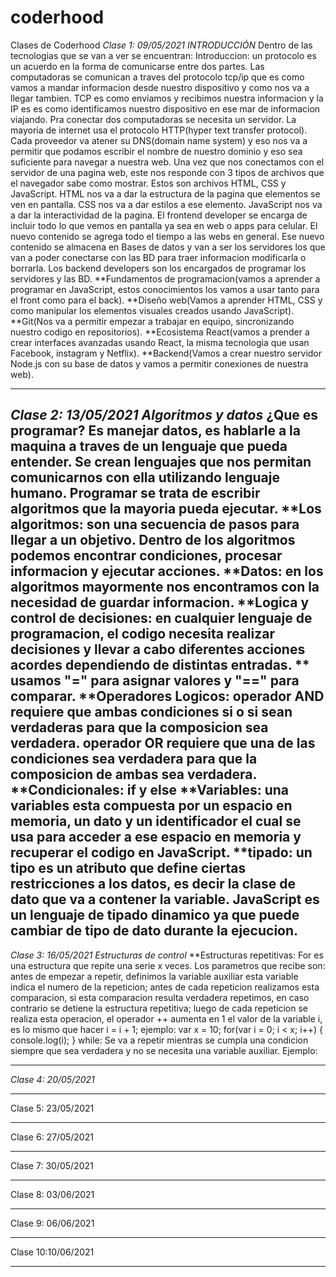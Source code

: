 # coderhood
Clases de Coderhood
*Clase 1: 09/05/2021 INTRODUCCIÓN*
Dentro de las tecnologias que se van a ver se encuentran:
Introduccion:
un protocolo es un acuerdo en la forma de comunicarse entre dos partes. Las computadoras se comunican a traves del protocolo tcp/ip que es como vamos a mandar informacion desde nuestro dispositivo y como nos va a llegar tambien. TCP es como enviamos y recibimos nuestra informacion y la IP es es como identificamos nuestro dispositivo en ese mar de informacion viajando. Pra conectar dos computadoras se necesita un servidor. La mayoria de internet usa el protocolo HTTP(hyper text transfer protocol). Cada proveedor va atener su DNS(domain name system) y eso nos va a permitir que podamos escribir el nombre de nuestro dominio y eso sea suficiente para navegar a nuestra web. Una vez que nos conectamos con el servidor de una pagina web, este nos responde con 3 tipos de archivos que el navegador sabe como mostrar. Estos son archivos HTML, CSS y JavaScript. HTML nos va a dar la estructura de la pagina que elementos se ven en pantalla. CSS nos va a dar estilos a ese elemento. JavaScript nos va a dar la interactividad de la pagina. El frontend developer se encarga de incluir todo lo que vemos en pantalla ya sea en web o apps para celular. El nuevo contenido se agrega todo el tiempo a las webs en general. Ese nuevo contenido se almacena en Bases de datos y van a ser los servidores los que van a poder conectarse con las BD para traer informacion modificarla o borrarla. Los backend developers son los encargados de programar los servidores y las BD. 
**Fundamentos de programacion(vamos a aprender a programar en JavaScript, estos conocimientos los vamos a usar tanto para el front como para el back).
**Diseño web(Vamos a aprender HTML, CSS y como manipular los elementos visuales creados usando JavaScript).
**Git(Nos va a permitir empezar a trabajar en equipo, sincronizando nuestro codigo en repositorios).
**Ecosistema React(vamos a prender a crear interfaces avanzadas usando React, la misma tecnologia que usan Facebook, instagram y Netflix).
**Backend(Vamos a crear nuestro servidor Node.js con su base de datos y vamos a permitir conexiones de nuestra web).

---------------------------------------------------------------------------------------------------------------------------------------------------------
*Clase 2: 13/05/2021 Algoritmos y datos*
¿Que es programar? Es manejar datos, es hablarle a la maquina a traves de un lenguaje que pueda entender. Se crean lenguajes que nos permitan comunicarnos con ella utilizando lenguaje humano. Programar se trata de escribir algoritmos que la mayoria pueda ejecutar. 
**Los algoritmos: son una secuencia de pasos para llegar a un objetivo. Dentro de los algoritmos podemos encontrar condiciones, procesar informacion y ejecutar acciones. 
**Datos: en los algoritmos mayormente nos encontramos con la necesidad de guardar informacion.
**Logica y control de decisiones: en cualquier lenguaje de programacion, el codigo necesita realizar decisiones y llevar a cabo diferentes acciones acordes dependiendo de distintas entradas.
** usamos "=" para asignar valores y "==" para comparar. 
**Operadores Logicos: operador AND requiere que ambas condiciones si o si sean verdaderas para que la composicion sea verdadera. operador OR requiere que una de las condiciones sea verdadera para que la composicion de ambas sea verdadera.
**Condicionales: if y else
**Variables: una variables esta compuesta por un espacio en memoria, un dato y un identificador el cual se usa para acceder a ese espacio en memoria y recuperar el codigo en JavaScript.
**tipado: un tipo es un atributo que define ciertas restricciones a los datos, es decir la clase de dato que va a contener la variable. JavaScript es un lenguaje de tipado dinamico ya que puede cambiar de tipo de dato durante la ejecucion.
---------------------------------------------------------------------------------------------------------------------------------------------------------
*Clase 3: 16/05/2021 Estructuras de control*
**Estructuras repetitivas: For es una estructura que repite una serie x veces. Los parametros que recibe son: antes de empezar a repetir, definimos la variable auxiliar esta variable indica el numero de la repeticion; antes de cada repeticion realizamos esta comparacion, si esta comparacion resulta verdadera repetimos, en caso contrario se detiene la estructura repetitiva; luego de cada repeticion se realiza esta operacion, el operador ++ aumenta en 1 el valor de la variable i, es lo mismo que hacer i = i + 1; ejemplo:
var x = 10;
for(var i = 0; i < x; i++) {
    console.log(i);
}
 while: Se va a repetir mientras se cumpla una condicion siempre que sea verdadera y no se necesita una variable auxiliar. Ejemplo:

---------------------------------------------------------------------------------------------------------------------------------------------------------
*Clase 4: 20/05/2021*

---------------------------------------------------------------------------------------------------------------------------------------------------------
Clase 5: 23/05/2021

---------------------------------------------------------------------------------------------------------------------------------------------------------
Clase 6: 27/05/2021

---------------------------------------------------------------------------------------------------------------------------------------------------------
Clase 7: 30/05/2021

---------------------------------------------------------------------------------------------------------------------------------------------------------
Clase 8: 03/06/2021

---------------------------------------------------------------------------------------------------------------------------------------------------------
Clase 9: 06/06/2021

---------------------------------------------------------------------------------------------------------------------------------------------------------
Clase 10:10/06/2021

---------------------------------------------------------------------------------------------------------------------------------------------------------

